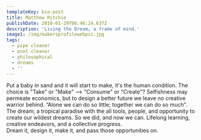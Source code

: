 ```yaml
---
templateKey: bio-post
title: Matthew Ritchie
publishDate: 2019-01-29T06:46:24.637Z
description: 'Living the Dream, a frame of mind.'
image1: /img/makersprofilewebpic.jpg
tags:
  - pipe cleaner
  - pool cleaner
  - philosophical
  - dreams
  - ''
---
```

Put a baby in sand and it will start to make, it's the human condition.  The choice is "Take" or "Make" --> "Consume" or "Create"?
Selfishness may permeate economics, but to design a better future we leave no creative warrior behind.  “Alone we can do so little; together we can do so much”.  
The dream; a tropical paradise with the all tools, people, and opportunity to create our wildest dreams. So we did, and now we can.
Lifelong learning, creative endeavors, and a collective progress.  
Dream it, design it, make it, and pass those opportunities on.
